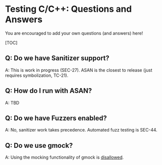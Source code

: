 # Testing C/C++: Questions and Answers

You are encouraged to add your own questions (and answers) here!

[TOC]

## Q: Do we have Sanitizer support?

A: This is work in progress (SEC-27). ASAN is the closest to release (just
requires symbolization, TC-21).

## Q: How do I run with ASAN?

A: TBD

## Q: Do we have Fuzzers enabled?

A: No, sanitizer work takes precedence. Automated fuzz testing is SEC-44.

## Q: Do we use gmock?

A: Using the mocking functionality of gmock is
[disallowed](library_restrictions.md).
